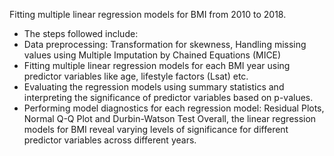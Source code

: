 Fitting multiple linear regression models for BMI from 2010 to 2018. 
- The steps followed include:
- Data preprocessing: Transformation for skewness, Handling missing values using Multiple Imputation by Chained Equations (MICE)
- Fitting multiple linear regression models for each BMI year using predictor variables like age, lifestyle factors (Lsat) etc.
- Evaluating the regression models using summary statistics and interpreting the significance of predictor variables based on p-values.
- Performing model diagnostics for each regression model: Residual Plots, Normal Q-Q Plot and Durbin-Watson Test
Overall, the linear regression models for BMI reveal varying levels of significance for different predictor variables across different years.
